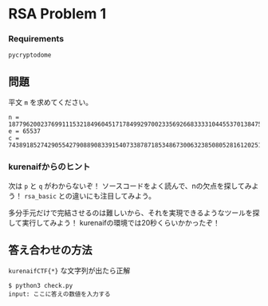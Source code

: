 # RSA Problem 1

### Requirements

`pycryptodome`

## 問題

平文 `m` を求めてください。

```
n = 187796200237699111532184960451717849929700233569266833331044553701384757984511903212716776011450531296695538549114942417603516672062934438062454900890033769804785303893148299
e = 65537
c = 74389185274290554279088908339154073387871853486730063238508052816120251146069599387561974662280478244710251013663118582814646164941358214674201661310764585274767774137734371
```


### kurenaifからのヒント

次は `p` と `q` がわからないぞ！ ソースコードをよく読んで、nの欠点を探してみよう！
`rsa_basic` との違いにも注目してみよう。

多分手元だけで完結させるのは難しいから、それを実現できるようなツールを探して実行してみよう！
kurenaifの環境では20秒くらいかかったぞ！

## 答え合わせの方法

`kurenaifCTF{*}` な文字列が出たら正解

```
$ python3 check.py
input: ここに答えの数値を入力する
```

